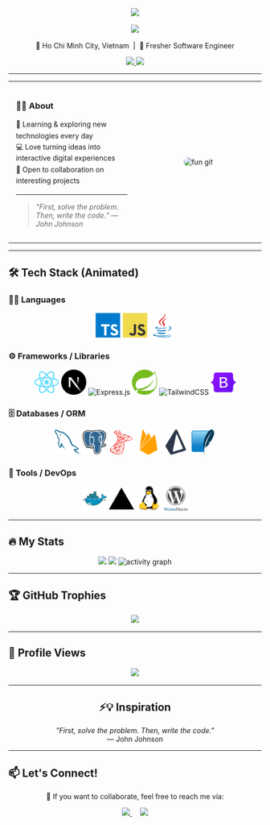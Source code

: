 <!-- 🎉 Fancy 3D & Animated Header -->
<p align="center">
  <img src="https://capsule-render.vercel.app/api?type=waving&color=0:00c6ff,100:0072ff&height=200&section=header&text=Nguyen%20Hoai%20Phong&fontSize=50&fontColor=ffffff&animation=fadeIn" />
</p>

<!-- Typing Effect -->
<p align="center">
  <img src="https://readme-typing-svg.herokuapp.com?color=00c6ff&size=24&center=true&vCenter=true&lines=👋+I'm+Nguyen+Hoai+Phong!;🚀+Fresher+Software+Engineer;💙+Welcome+to+my+GitHub!" />
</p>

<p align="center">
  📍 Ho Chi Minh City, Vietnam &nbsp;|&nbsp; 🚀 Fresher Software Engineer
</p>

<p align="center">
  <a href="https://www.linkedin.com/in/nguyen-hoai-phong/" target="_blank">
    <img src="https://img.shields.io/badge/LinkedIn-0A66C2?style=for-the-badge&logo=linkedin&logoColor=white"/>
  </a>
  <a href="mailto:nhp2901@gmail.com">
    <img src="https://img.shields.io/badge/Gmail-D14836?style=for-the-badge&logo=gmail&logoColor=white"/>
  </a>
</p>

---
<table align="center" width="100%">
  <tr>
    <td width="50%" valign="top" align="center" style="padding:15px;">
      <div align="left" style="max-width:400px; margin:auto;">
        <h3>👨‍💻 About</h3>
        <ul style="list-style:none; padding-left:0; line-height:1.6;">
          <li>🌱 Learning & exploring new technologies every day</li>
          <li>💻 Love turning ideas into interactive digital experiences</li>
          <li>🚀 Open to collaboration on interesting projects</li>
        </ul>
        <hr style="margin:15px 0;">
        <blockquote style="font-style:italic; color:#666;">
          "First, solve the problem. Then, write the code." — John Johnson
        </blockquote>
      </div>
    </td>
    <td width="50%" align="center" style="padding:15px;">
      <img src="https://media2.giphy.com/media/v1.Y2lkPTc5MGI3NjExOWxraDBqY2gyanFlNHZoZ2VkZTl1bmsyYmY4NHZ1enN6Zmx4aThrdCZlcD12MV9pbnRlcm5hbF9naWZfYnlfaWQmY3Q9Zw/GghGKaZ8JeHJx0apQC/giphy.gif" 
           alt="fun gif" width="280" style="border-radius:12px;" />
    </td>
  </tr>
</table>

---

## 🛠️ Tech Stack (Animated)

### 🧑‍💻 Languages
<p align="center">
  <img src="https://raw.githubusercontent.com/devicons/devicon/master/icons/typescript/typescript-original.svg" width="50" title="TypeScript">
  <img src="https://raw.githubusercontent.com/devicons/devicon/master/icons/javascript/javascript-original.svg" width="50" title="JavaScript">
  <img src="https://raw.githubusercontent.com/devicons/devicon/master/icons/java/java-original.svg" width="50" title="Java">
</p>

### ⚙️ Frameworks / Libraries
<p align="center">
  <img src="https://raw.githubusercontent.com/devicons/devicon/master/icons/react/react-original.svg" width="50" title="React">
  <img src="https://raw.githubusercontent.com/devicons/devicon/master/icons/nextjs/nextjs-original.svg" width="50" title="Next.js">
  <!-- <img src="https://nestjs.com/img/logo-small.svg" width="50" title="NestJS"> -->
  <img src="https://www.peanutsquare.com/wp-content/uploads/2024/04/Express.png" width="50" title="Express.js">
  <img src="https://raw.githubusercontent.com/devicons/devicon/master/icons/spring/spring-original.svg" width="50" title="Spring">
  <img src="https://upload.wikimedia.org/wikipedia/commons/thumb/d/d5/Tailwind_CSS_Logo.svg/2560px-Tailwind_CSS_Logo.svg.png" width="50" title="TailwindCSS">
  <img src="https://raw.githubusercontent.com/devicons/devicon/master/icons/bootstrap/bootstrap-original.svg" width="50" title="Bootstrap">
</p>

### 🗄️ Databases / ORM
<p align="center">
  <img src="https://raw.githubusercontent.com/devicons/devicon/master/icons/mysql/mysql-original.svg" width="50" title="MySQL">
  <img src="https://raw.githubusercontent.com/devicons/devicon/master/icons/postgresql/postgresql-original.svg" width="50" title="PostgreSQL">
  <img src="https://raw.githubusercontent.com/devicons/devicon/master/icons/microsoftsqlserver/microsoftsqlserver-plain.svg" width="50" title="SQL Server">
  <img src="https://raw.githubusercontent.com/devicons/devicon/master/icons/firebase/firebase-plain.svg" width="50" title="Firebase">
  <img src="https://raw.githubusercontent.com/devicons/devicon/master/icons/prisma/prisma-original.svg" width="50" title="Prisma">
  <img src="https://raw.githubusercontent.com/devicons/devicon/master/icons/sqlite/sqlite-original.svg" width="50" title="SQLite">
</p>

### 🧰 Tools / DevOps
<p align="center">
  <img src="https://raw.githubusercontent.com/devicons/devicon/master/icons/docker/docker-original.svg" width="50" title="Docker">
  <img src="https://raw.githubusercontent.com/devicons/devicon/master/icons/vercel/vercel-original.svg" width="50" title="Vercel">
  <!-- <img src="https://raw.githubusercontent.com/devicons/devicon/master/icons/azure/azure-original.svg" width="50" title="Azure"> -->
  <img src="https://raw.githubusercontent.com/devicons/devicon/master/icons/linux/linux-original.svg" width="50" title="Linux (Ubuntu)">
  <img src="https://raw.githubusercontent.com/devicons/devicon/master/icons/wordpress/wordpress-original.svg" width="50" title="WordPress">
</p>

---

## 🔥 My Stats

<div align="center">
  <img src="https://github-readme-stats.vercel.app/api?username=nhp291&hide_title=false&hide_rank=false&show_icons=true&include_all_commits=true&count_private=true&theme=dracula" height="150" />
  <img src="https://github-readme-stats.vercel.app/api/top-langs?username=nhp291&layout=compact&langs_count=7&theme=dracula" height="150" />
  <img src="https://github-readme-activity-graph.vercel.app/graph?username=nhp291&theme=dracula&bg_color=282a36&hide_border=true" alt="activity graph" />
</div>

---

## 🏆 GitHub Trophies

<p align="center">
  <img src="https://github-profile-trophy.vercel.app/?username=nhp291&theme=synthwave&no-frame=true&margin-w=15&margin-h=15" />
</p>

---

## 👀 Profile Views

<p align="center">
  <img src="https://komarev.com/ghpvc/?username=nhp291&label=Profile%20Views&color=7928CA&style=flat"/>
</p>

---

<div align="center">

## ⚡💡 Inspiration  
*"First, solve the problem. Then, write the code."*  
— John Johnson  

</div>

---

## 📫 Let's Connect!

<p align="center">
  💬 If you want to collaborate, feel free to reach me via:
</p>

<p align="center">
  <a href="https://www.linkedin.com/in/nguyen-hoai-phong/" target="_blank">
    <img src="https://img.shields.io/badge/LinkedIn-0A66C2?style=for-the-badge&logo=linkedin&logoColor=white"/>
  </a>
  &nbsp; &nbsp;
  <a href="mailto:nhp2901@gmail.com">
    <img src="https://img.shields.io/badge/Gmail-D14836?style=for-the-badge&logo=gmail&logoColor=white"/>
  </a>
</p>
